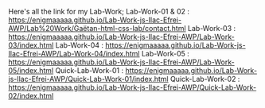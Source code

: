 Here's all the link for my Lab-Work;
Lab-Work-01 & 02 : https://enigmaaaaa.github.io/Lab-Work-js-Ilac-Efrei-AWP/Lab%20Work/Gaëtan-html-css-lab/contact.html
Lab-Work-03 : https://enigmaaaaa.github.io/Lab-Work-js-Ilac-Efrei-AWP/Lab-Work-03/index.html
Lab-Work-04 : https://enigmaaaaa.github.io/Lab-Work-js-Ilac-Efrei-AWP/Lab-Work-04/index.html
Lab-Work-05 : https://enigmaaaaa.github.io/Lab-Work-js-Ilac-Efrei-AWP/Lab-Work-05/index.html
Quick-Lab-Work-01 : https://enigmaaaaa.github.io/Lab-Work-js-Ilac-Efrei-AWP/Quick-Lab-Work-01/index.html
Quick-Lab-Work-02 : https://enigmaaaaa.github.io/Lab-Work-js-Ilac-Efrei-AWP/Quick-Lab-Work-02/index.html
